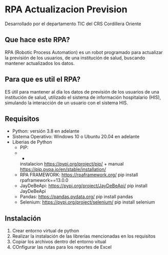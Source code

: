 # RPA Actualizacion Prevision
Desarrollado por el departamento TIC del CRS Cordillera Oriente

## Que hace este RPA?
RPA (Robotic Process Automation) es un robot programado para actualizar la previsión de los usuarios, de una institución de salud, buscando mantener actualizados los datos.
## Para que es util el RPA?
ES útil para mantener al día los datos de previsión de los usuarios de una institución de salud, utilizado el sistema de información hospitalario (HIS), simulando la interacción de un usuario con el sistema HIS.
## Requisitos
- Python: versión 3.8 en adelante
- Sistema Operativo: Windows 10 o Ubuntu 20.04 en adelante
- Liberias de Python
  - PIP:
  - +
    instalacion https://pypi.org/project/pip/ 
    +
    manual https://pip.pypa.io/en/stable/installation/
  - RPA FRAMEWORK:
    https://rpaframework.org/ 
    pip install rpaframework==13.0.0
  - JayDeBeApi:
    https://pypi.org/project/JayDeBeApi/
    pip install JayDeBeApi
  - Pandas:
    https://pandas.pydata.org/
    pip install pandas
  - Selenium:
    https://pypi.org/project/selenium/
    pip install selenium


## Instalación
1. Crear entorno virtual de python 
2. Realizar la instalación de las librerías mencionadas en los requisitos
3. Copiar los archivos dentro del entorno vitual
4. COnfigurar las rutas para los reportes de Excel

